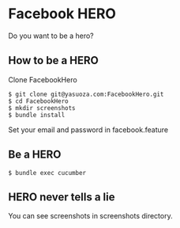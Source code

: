 # Facebook HERO
Do you want to be a hero?

## How to be a HERO

Clone FacebookHero

````shell
$ git clone git@yasuoza.com:FacebookHero.git
$ cd FacebookHero
$ mkdir screenshots
$ bundle install
````

Set your email and password in facebook.feature

## Be a HERO

````shell
$ bundle exec cucumber
````

## HERO never tells a lie

You can see screenshots in screenshots directory.
